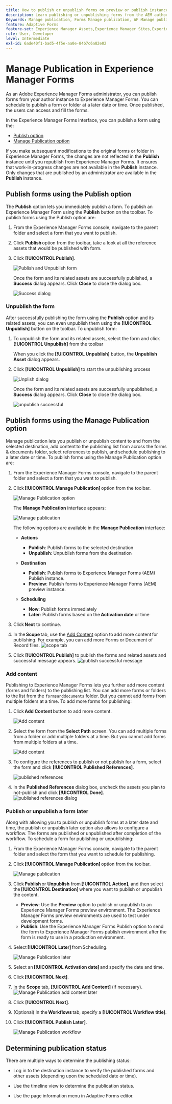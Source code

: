 ```yaml
---
title: How to publish or unpublish forms on preview or publish instances?
description: Learn publishing or unpublishing forms from the AEM author environment to preview or publish instances. Whether you are testing your forms on a staging environment or deploying them live for end-users, AEM provides streamlined tools to manage this process efficiently.
Keywords: Manage publication, Forms Manage publication, AF Manage publication, Adaptive Forms Manage publication, Cloud Manage publication
feature: Adaptive Forms
feature-set: Experience Manager Assets,Experience Manager Sites,Experience Manager, Experience Manager Forms, Experience Manager Cloud Manager
role: User, Developer
level: Intermediate
exl-id: 6ade40f1-bad5-4f5e-aa0e-84b7c6a82e02
---
```

# ​Manage Publication in Experience Manager Forms

As an Adobe Experience Manager Forms administrator, you can publish forms from your author instance to Experience Manager Forms. You can schedule to publish a form or folder at a later date or time. Once published, the users can access and fill the forms. 

In the Experience Manager Forms interface, you can publish a form using the:
* [Publish option](#publish-forms-using-the-publish-option) 
* [Manage Publication option](#publish-forms-using-the-manage-publication-option)

If you make subsequent modifications to the original forms or folder in Experience Manager Forms, the changes are not reflected in the **Publish** instance until you republish from Experience Manager Forms. It ensures that work-in-progress changes are not available in the **Publish** instance. Only changes that are published by an administrator are available in the **Publish** instance.

## Publish forms using the Publish option 

The **Publish** option lets you immediately publish a form. To publish an Experience Manager Form using the **Publish** button on the toolbar. To publish forms using the Publish option are:

1. From the Experience Manager Forms console, navigate to the parent folder and select a form that you want to publish. 
1. Click **Publish** option from the toolbar, take a look at all the reference assets that would be published with form.
1. Click **[!UICONTROL Publish]**. 

    ![Publish and Unpublish form](/help/edge/docs/forms/assets/publish-form-option.png)

    Once the form and its related assets are successfully published, a **Success** dialog appears. Click **Close** to close the dialog box.

    ![Success dialog](/help/forms/assets/publish-success.png)

### Unpublish the form

After successfully publishing the form using the **Publish** option and its related assets, you can even unpublish them using the **[!UICONTROL Unpublish]** button on the toolbar. To unpublish form:

1. To unpublish the form and its related assets, select the form and click **[!UICONTROL Unpublish]** from the toolbar

    When you click the **[!UICONTROL Unpublish]** button, the **Unpublish Asset** dialog appears. 
1. Click **[!UICONTROL Unpublish]** to start the unpublishing process

    ![Unplish dialog](/help/forms/assets/unpublish-asset.png)

    Once the form and its related assets are successfully unpublished, a **Success** dialog appears. Click **Close** to close the dialog box.

    ![unpublish successful](/help/forms/assets/unpublishing-start.png)

## Publish forms using the Manage Publication option

Manage publication lets you publish or unpublish content to and from the selected destination, add content to the publishing list from across the forms & documents folder, select references to publish, and schedule publishing to a later date or time.  To publish forms using the Manage Publication option are:

1. From the Experience Manager Forms console, navigate to the parent folder and select a form that you want to publish. 
1. Click **[!UICONTROL Manage Publication]** option from the toolbar.  

    ![Manage Publication option](/help/forms/assets/manage-publication-option.png) 

    The **Manage Publication** interface appears:

    ![Manage publication](/help/forms/assets/manage-publication.png)

    The following options are available in the **Manage Publication** interface:

      * **Actions** 

        * **Publish**: Publish forms to the selected destination 
        * **Unpublish**: Unpublish forms from the destination 

      * **Destination** 

         * **Publish**: Publish forms to Experience Manager Forms (AEM) Publish instance.  
         * **Preview**: Publish forms to Experience Manager Forms (AEM) preview instance. 

      * **Scheduling** 

         * **Now**: Publish forms immediately 
         * **Later**: Publish forms based on the **Activation date** or time 

1. Click **Next** to continue. 
1. In the **Scope** tab, use the [Add Content](#add-content) option to add more content for publishing. For example, you can add more Forms or Document of Record files. 
    ![scope tab](/help/forms/assets/scope-tab.png)
1. Click **[!UICONTROL Publish]** to publish the forms and related assets and successful message appears.
    ![publish successful message](/help/forms/assets/publish-successful.png)

### Add content 

Publishing to Experience Manager Forms lets you further add more content (forms and folders) to the publishing list. You can add more forms or folders to the list from the `formsanddocuments` folder. But you cannot add forms from multiple folders at a time. To add more forms for publishing:

1. Click **Add Content** button to add more content. 

    ![Add content](/help/forms/assets/add-content.png)

1. Select the form from the **Select Path** screen. You can add multiple forms from a folder or add multiple folders at a time. But you cannot add forms from multiple folders at a time. 

    ![Add content](/help/forms/assets/add-assets.png)

1. To configure the references to publish or not publish for a form, select the form and click **[!UICONTROL Published References]**.  

    ![published references](/help/forms/assets/published-references.png)

1. In the **Published References** dialog box, uncheck the assets you plan to not-publish and click **[!UICONTROL Done]**. 
    ![published references dialog](/help/forms/assets/published-references-dialog.png)

<!--
### Include Folder Settings
By default, publishing a folder to Experience Manager Forms publishes all the assets, subfolders, and their references. To filter the folder for publishing:

1. Click **[Include Folder Settings]** to filter the folder.

    ![Include folder](/help/forms/assets/include-folder.png)

    The **[UICONTROL Include Folder Settings]** dialog appears. 
    
    ![Include folder dialog](/help/forms/assets/include-folder-dialog.png)
    
    The **[UICONTROL Include Folder Settings]** includes following options:

    * **[!UICONTROL Include folder contents]** checkbox. 
        * If selected, all forms and assets in the chosen folder, its subfolders (including all forms and assets within them), and references are published.
        * If not selected, only the forms and assets in the selected folder are published, while subfolder forms and assets are not.

    * **[!UICONTROL Include only immediate folder contents]** checkbox
        Selecting the **[!UICONTROL Include folder contents]** checkbox enables the **[!UICONTROL Include only immediate folder contents]** checkbox for selection.

        * If you select both options, all the forms and assets of the selected folder, subfolders (empty), and references are published. The forms and assets of the subfolders are not published.
        * -->


### Publish or unpublish a form later 

Along with allowing you to publish or unpublish forms at a later date and time, the publish or unpublish later option also allows to configure a workflow. The forms are published or unpublished after completion of the workflow. To schedule a form for publishing or unpublishing: 

1. From the Experience Manager Forms console, navigate to the parent folder and select the form that you want to schedule for publishing. 
1. Click **[!UICONTROL Manage Publication]** option from the toolbar. 

    ![Manage publication](/help/forms/assets/manage-publication.png)

1. Click **Publish** or **Unpublish** from **[!UICONTROL Action]**, and then select the **[!UICONTROL Destination]** where you want to publish or unpublish the content.  
    * **Preview**: Use the **Preview** option to publish or unpublish to an Experience Manager Forms preview environment. The Experience Manager Forms preview environments are used to test under development forms.  
    * **Publish**: Use the Experience Manager Forms Publish option to send the form to Experience Manager Forms publish environment after the form is ready to use in a production environment.  
 
1. Select **[!UICONTROL Later]** from Scheduling. 

    ![Manage Publication later](/help/forms/assets/manage-publication-later.png)

1. Select an **[!UICONTROL Activation date]** and specify the date and time. 
1. Click **[!UICONTROL Next]**. 
1. In the **Scope** tab, **[!UICONTROL Add Content]** (if necessary). 
    ![Manage Publication add content later](/help/forms/assets/publish-later-add-content.png)
1. Click **[!UICONTROL Next]**. 
1. (Optional) In the **Workflows** tab, specify a **[!UICONTROL Workflow title]**. 
1. Click **[!UICONTROL Publish Later]**. 

     ![Manage Publication workflow](/help/forms/assets/manage-publication-workflows.png)

## Determining publication status 

There are multiple ways to determine the publishing status: 

* Log in to the destination instance to verify the published forms and other assets (depending upon the scheduled date or time). 

* Use the timeline view to determine the publication status. 

* Use the page information menu in Adaptive Forms editor.
